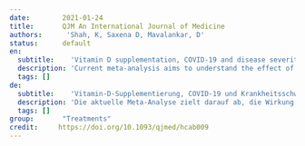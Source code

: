 ```yaml
---
date:        2021-01-24
title:       QJM An International Journal of Medicine
authors:      'Shah, K, Saxena D, Mavalankar, D'
status:      default
en:
  subtitle:    'Vitamin D supplementation, COVID-19 and disease severity: a meta-analysis'
  description: 'Current meta-analysis aims to understand the effect of oral supplementation of vitamin D on intensive care unit (ICU) requirement and mortality in hospitalized COVID-19 patients. Databases PubMed, preprint servers, and google scholar were searched from December 2019 to December 2020. Authors searched for the articles assessing role of vitamin D supplementation on COVID-19. Cochrane RevMan tool was used for quantitative assessment of the data, where heterogeneity was assessed using I2 and Q statistics and data was expressed using odds ratio with 95% confidence interval. Final meta-analysis involved pooled data of 532 hospitalized patients (189 on vitamin D supplementation and 343 on usual care/placebo) of COVID-19 from three studies (Two randomized controlled trials, one retrospective case-control study). Statistically lower ICU requirement was observed in patients with vitamin D supplementation as compared to patients without supplementations. However, it suffered from significant heterogeneity, which reduced after sensitivity analysis. In case of mortality, vitamin D supplements has comparable findings with placebo treatment/usual care. The studies did not show any publication bias and had fair quality score. Subgroup analysis could not be performed due to limited number of studies and hence dose and duration dependent effect of vitamin D could not be evaluated. Although the current meta-analysis findings indicate potential role of vitamin D in improving COVID-19 severity in hospitalized patients, more robust data from randomized controlled trials are needed to substantiate its effects on mortality.'
  tags: []
de: 
  subtitle:    'Vitamin-D-Supplementierung, COVID-19 und Krankheitsschwere: eine Meta-Analyse'
  description: 'Die aktuelle Meta-Analyse zielt darauf ab, die Wirkung einer oralen Vitamin-D-Supplementierung auf den Bedarf der Intensivstation und die Sterblichkeit bei hospitalisierten COVID-19-Patienten zu verstehen. Die Datenbanken PubMed, Preprint-Server und Google Scholar wurden von Dezember 2019 bis Dezember 2020 durchsucht. Die Autoren suchten nach Artikeln, die die Rolle der Vitamin-D-Supplementierung bei COVID-19 bewerten. Zur quantitativen Bewertung der Daten wurde das Cochrane RevMan-Tool verwendet, wobei die Heterogenität anhand der I2- und Q-Statistiken bewertet und die Daten anhand des Odds Ratio mit 95 % Konfidenzintervall ausgedrückt wurden. Die endgültige Metaanalyse umfasste gepoolte Daten von 532 hospitalisierten Patienten (189 mit Vitamin-D-Supplementierung und 343 mit üblicher Behandlung/Placebo) aus drei Studien (zwei randomisierte kontrollierte Studien, eine retrospektive Fall-Kontroll-Studie). Bei Patienten mit Vitamin-D-Supplementierung wurde statistisch gesehen ein geringerer Bedarf an Intensivpflege im Vergleich zu Patienten ohne Supplementierung festgestellt. Es bestand jedoch eine erhebliche Heterogenität, die sich nach einer Sensitivitätsanalyse verringerte. In Bezug auf die Sterblichkeit sind die Ergebnisse der Vitamin-D-Supplementierung mit denen der Placebobehandlung/üblichen Versorgung vergleichbar. Die Studien wiesen keinen Publikationsbias auf und hatten eine angemessene Qualitätsbewertung. Eine Subgruppenanalyse konnte aufgrund der begrenzten Anzahl von Studien nicht durchgeführt werden, so dass die dosis- und zeitabhängige Wirkung von Vitamin D nicht bewertet werden konnte. Obwohl die Ergebnisse der aktuellen Meta-Analyse auf eine mögliche Rolle von Vitamin D bei der Verbesserung des Schweregrads von COVID-19 bei Krankenhauspatienten hinweisen, sind solidere Daten aus randomisierten kontrollierten Studien erforderlich, um die Auswirkungen auf die Sterblichkeit zu belegen.'
  tags: []
group:       "Treatments"
credit:     https://doi.org/10.1093/qjmed/hcab009
---
```

